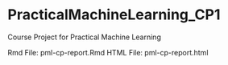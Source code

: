 PracticalMachineLearning_CP1
============================

Course Project for Practical Machine Learning

Rmd File: pml-cp-report.Rmd
HTML File: pml-cp-report.html
